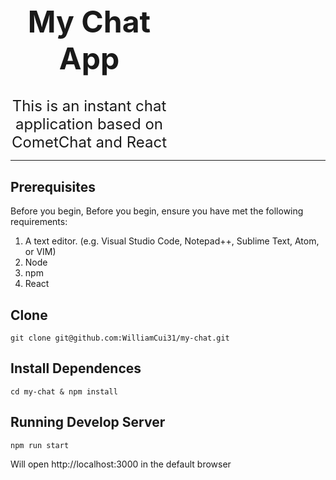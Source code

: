 <div style="width:100%">
    <div style="width:50%; text-align: center;">
        <h1 style="font-size: 48px">My Chat App</h1>
        <div style="font-size: 24px">
          This is an instant chat application based on CometChat and React
        </div>    
    </div>    
</div>

-----

## Prerequisites

Before you begin, Before you begin, ensure you have met the following requirements:

1. A text editor. (e.g. Visual Studio Code, Notepad++, Sublime Text, Atom, or VIM)
2. Node
3. npm
4. React

## Clone 

```shell
git clone git@github.com:WilliamCui31/my-chat.git
```

## Install Dependences

```shell
cd my-chat & npm install
```

## Running Develop Server
```shell
npm run start
```

Will open http://localhost:3000 in the default browser

